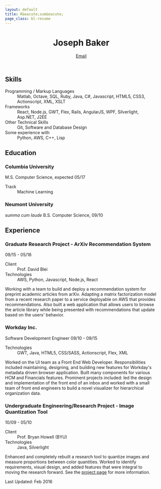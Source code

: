 ```yaml
---
layout: default
title: R&eacute;sum&eacute;
page_class: bl-resume
---
```


<header>
  <h1>Joseph Baker</h1>
  <a id="email" class="bl-contact" user="joseph" href="/contact/joseph/josephbaker/net"></a>
  <a class="bl-email" href="/" data-email="MVvjjMGyA2bygrben99wGhJ9VSaY/bTEgenDoXsa8ZrCpwl7OBYYdpn8AnY=">Email</a>
</header>

<h2>Skills</h2>
<section>
<dl class="bl-skills">
	<dt>Programming / Markup Languages</dt>
	<dd>Matlab, Octave, SQL, Ruby, Java, C#, Javascript, HTML5, CSS3, Actionscript, XML, XSLT</dd>
	<dt>Frameworks</dt>
	<dd>React, Node.js, GWT, Flex, Rails, AngularJS, WPF, Silverlight, Asp.NET, J2EE</dd>
	<dt>Other Technical Skills</dt>
	<dd>Git, Software and Database Design</dd>
	<dt>Some experience with</dt>
	<dd>Python, AWS, C++, Lisp</dd>
</dl>
</section>

<h2>Education</h2>
<section>
<h3>Columbia University</h3>
<span class="bl-info bl-info-degree">M.S. Computer Science, expected 05/17</span>
<dl>
  <dt>Track</dt>
  <dd>Machine Learning</dd>
</dl>
<h3>Neumont University</h3>
<em>summa cum laude</em>
<span class="bl-info bl-info-degree">B.S. Computer Science, 09/10</span>
</section>

<h2>Experience</h2>
<section>
<h3>Graduate Research Project - ArXiv Recommendation System</h3>
<span class="bl-info bl-info-job_date">09/15 - 05/16</span>
<dl>
  <dt>Client</dt>
  <dd>Prof. David Blei</dd>
  <dt>Technologies</dt>
  <dd>AWS, Python, Javascript, Node.js, React</dd>
</dl>
<p>Working with a team to build and deploy a recommendation system for preprint academic articles from arXiv. Adapting a matrix factorization model from a recent research paper to a service deployable on AWS that provides recommendations. Also built a web application that allows users to browse the article library while being presented with recommendations that update based on the users&#x27; behavior.</p>

<h3>Workday Inc.</h3>
<span>Software Development Engineer</span>
<span class="bl-info bl-info-job_date">09/10 - 09/15</span>
<dl>
  <dt>Technologies</dt>
  <dd>GWT, Java, HTML5, CSS/SASS, Actionscript, Flex, XML</dd>
</dl>
<p>Worked on the UI team as a Front End Web Developer. Responsibilities included maintaining, designing, and building new features for Workday&#x27;s metadata driven browser application. Built many components for various HCM and Financials features. Prominent projects included: led the design and implementation of the front end of an inbox and worked with a small team of front end engineers to build a novel visualizer for hierarchical organization data.</p>

<h3>Undergraduate Engineering/Research Project - Image Quantization Tool</h3>
<span class="bl-info bl-info-job_date">10/09 - 05/10</span>
<dl>
  <dt>Client</dt>
  <dd>Prof. Bryan Howell (BYU)</dd>
  <dt>Technologies</dt>
  <dd>Java, Silverlight</dd>
</dl>
<p>Enhanced and completely rebuilt a research tool to quantize images and measure proportions between color quantities. Worked to identify requirements, visual design, and added features that were integral to moving the research forward. <span class="bl-web_only">See the <a href="/pages/projects/color_proportion.html">project page</a> for more information.</span></p>
</section>


<footer><date class="bl-info" pubdate="Feb 2016">Last Updated: Feb 2016</date></footer>
